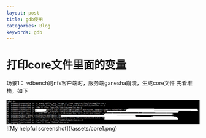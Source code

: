 ```yaml
---
layout: post
title: gdb使用
categories: Blog
keywords: gdb
---
```



# 打印core文件里面的变量
场景1：
vdbench跑nfs客户端时，服务端ganesha崩溃，生成core文件
先看堆栈，如下
<center>
    <img src="/images/posts/blog/gdb/core1.png" alt="picture not found" style="zoom:100%;" />
    <br>
</center>
![My helpful screenshot](/assets/core1.png)